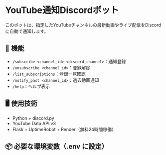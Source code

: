 # YouTube通知Discordボット

このボットは、指定したYouTubeチャンネルの最新動画やライブ配信をDiscordに自動で通知します。

## 🔧 機能
- `/subscribe <channel_id> <discord_channel>`：通知登録
- `/unsubscribe <channel_id>`：登録解除
- `/list_subscriptions`：登録一覧確認
- `/notify_past <channel_id>`：過去動画通知
- `/help`：ヘルプ表示

## 🖥️ 使用技術
- Python + discord.py
- YouTube Data API v3
- Flask + UptimeRobot + Render（無料24時間稼働）

## 📦 必要な環境変数（.env に設定）
